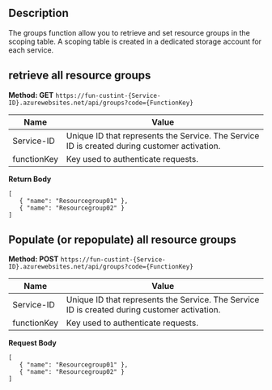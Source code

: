 
## Description
The groups function allow you to retrieve and set resource groups in the scoping table. A scoping table is created in a dedicated storage account for each service. 

## retrieve all resource groups

**Method: GET**
`https://fun-custint-{Service-ID}.azurewebsites.net/api/groups?code={FunctionKey}`

|Name          |Value        |
|-------------|------------|
|Service-ID   |Unique ID that represents the Service. The Service ID is created during customer activation. |
|functionKey| Key used to authenticate requests. | 

**Return Body**

```
[
   { "name": "Resourcegroup01" },
   { "name": "Resourcegroup02" }
]
```


## Populate (or repopulate) all resource groups

**Method: POST**
`https://fun-custint-{Service-ID}.azurewebsites.net/api/groups?code={FunctionKey}`

|Name          |Value        |
|-------------|------------|
|Service-ID   |Unique ID that represents the Service. The Service ID is created during customer activation. |
|functionKey| Key used to authenticate requests. | 

**Request Body**

```
[
   { "name": "Resourcegroup01" },
   { "name": "Resourcegroup02" }
]
```